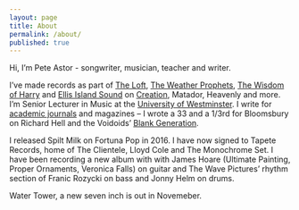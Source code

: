 ```yaml
---
layout: page
title: About
permalink: /about/
published: true
---
```











Hi, I’m Pete Astor - songwriter, musician, teacher and writer. 

I’ve made records as part of [The Loft](https://en.wikipedia.org/wiki/The_Loft_(British_band)), [The Weather Prophets](https://en.wikipedia.org/wiki/The_Weather_Prophets), [The Wisdom of Harry](http://www.matadorrecords.com/the_wisdom_of_harry) and [Ellis Island Sound](https://en.wikipedia.org/wiki/Ellis_Island_Sound) on [Creation](http://www.creation-records.com/), Matador, Heavenly and more. I’m Senior Lecturer in Music at the [University of Westminster](http://www.westminster.ac.uk/about-us/our-people/directory/astor-pete). I write for [academic journals](http://westminster.academia.edu/PeteAstor) and magazines – I wrote a 33 and a 1/3rd for Bloomsbury on Richard Hell and the Voidoids’ [Blank Generation](http://www.bloomsbury.com/uk/richard-hell-and-the-voidoids-blank-generation-9781623561222/).

I released Spilt Milk on Fortuna Pop in 2016. I have now signed to Tapete Records, home of The Clientele, Lloyd Cole and The Monochrome Set. I have been recording a new album with with James Hoare (Ultimate Painting, Proper Ornaments, Veronica Falls) on guitar and The Wave Pictures’ rhythm section of Franic Rozycki on bass and Jonny Helm on drums.  

Water Tower, a new seven inch is out in Novemeber. 
